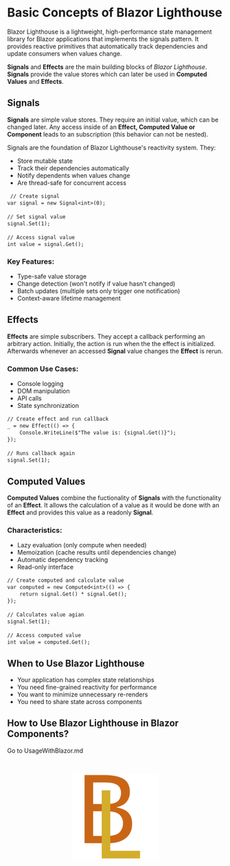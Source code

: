 # Basic Concepts of Blazor Lighthouse

Blazor Lighthouse is a lightweight, high-performance state management library for Blazor applications that implements the signals pattern. It provides reactive primitives that automatically track dependencies and update consumers when values change.

**Signals** and **Effects** are the main building blocks of *Blazor Lighthouse*. **Signals** provide the value stores which can later be used in **Computed Values** and **Effects**.

## Signals
**Signals** are simple value stores. They require an initial value, which can be changed later. Any access inside of an **Effect, Computed Value or Component** leads to an subscription (this behavior can not be nested).

Signals are the foundation of Blazor Lighthouse's reactivity system. They:
- Store mutable state
- Track their dependencies automatically
- Notify dependents when values change
- Are thread-safe for concurrent access

```
 // Create signal
var signal = new Signal<int>(0);

// Set signal value
signal.Set(1);

// Access signal value
int value = signal.Get();
```

### Key Features:
- Type-safe value storage
- Change detection (won't notify if value hasn't changed)
- Batch updates (multiple sets only trigger one notification)
- Context-aware lifetime management

## Effects
**Effects** are simple subscribers. They accept a callback performing an arbitrary action. Initially, the action is run when the the effect is initialized. Afterwards whenever an accessed **Signal** value changes the **Effect** is rerun.

### Common Use Cases:
- Console logging
- DOM manipulation
- API calls
- State synchronization

```
// Create effect and run callback
_ = new Effect(() => {
    Console.WriteLine($"The value is: {signal.Get()}");
});

// Runs callback again
signal.Set(1);
```

## Computed Values
**Computed Values** combine the fuctionality of **Signals** with the functionality of an **Effect**. It allows the calculation of a value as it would be done with an **Effect** and provides this value as a readonly **Signal**.

### Characteristics:
- Lazy evaluation (only compute when needed)
- Memoization (cache results until dependencies change)
- Automatic dependency tracking
- Read-only interface

```
// Create computed and calculate value
var computed = new Computed<int>(() => {
    return signal.Get() * signal.Get();
});

// Calculates value agian
signal.Set(1);

// Access computed value
int value = computed.Get();
```

## When to Use Blazor Lighthouse
- Your application has complex state relationships
- You need fine-grained reactivity for performance
- You want to minimize unnecessary re-renders
- You need to share state across components

## How to Use Blazor Lighthouse in Blazor Components?
Go to UsageWithBlazor.md

<br/>
<p align="center">
    <img src="../img/logo.svg" width="200px" alt="Logo">
</p>